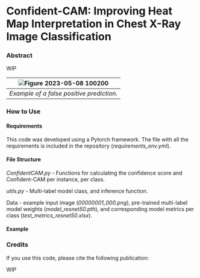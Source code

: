 # Confident-CAM: Improving Heat Map Interpretation in Chest X-Ray Image Classification

### Abstract
WIP

| ![Figure 2023-05-08 100200](https://github.com/JoanaNRocha/Confident-CAM/assets/44504059/9feccace-03b9-49f1-b803-3a8c038d287a) | 
|:--:| 
| *Example of a false positive prediction.* |


### How to Use

#### Requirements
This code was developed using a Pytorch framework. The file with all the requirements is included in the repository (*requirements_env.yml*).

#### File Structure
*ConfidentCAM.py* - Functions for calculating the confidence score and Confident-CAM per instance, per class.

*utils.py* - Multi-label model class, and inference function. 

Data - example input image (*00000001_000.png*), pre-trained multi-label model weights (*model_resnet50.pth*), and corresponding model metrics per class (*test_metrics_resnet50.xlsx*).

#### Example


### Credits
If you use this code, please cite the following publication: 

WIP
